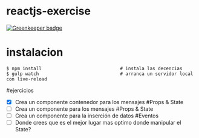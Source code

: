 # reactjs-exercise

[![Greenkeeper badge](https://badges.greenkeeper.io/jlopezxs/reactjs-exercise.svg)](https://greenkeeper.io/)

# instalacion
```
$ npm install                             # instala las decencias
$ gulp watch                              # arranca un servidor local con live-reload
```

#ejercicios
- [x] Crea un componente contenedor para los mensajes                          #Props & State
- [ ] Crea un componente para los mensajes                                     #Props & State
- [ ] Crea un componente para la inserción de datos                            #Eventos
- [ ] Donde crees que es el mejor lugar mas optimo donde manipular el State?
